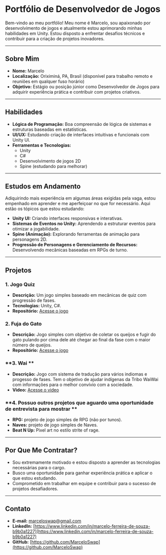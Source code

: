 # Portfólio de Desenvolvedor de Jogos

Bem-vindo ao meu portfólio! Meu nome é Marcelo, sou apaixonado por desenvolvimento de jogos e atualmente estou aprimorando minhas habilidades em Unity. Estou disposto a enfrentar desafios técnicos e contribuir para a criação de projetos inovadores.

---

## Sobre Mim

- **Nome:** Marcelo
- **Localização:** Oriximiná, PA, Brasil (disponível para trabalho remoto e reuniões em qualquer fuso horário)
- **Objetivo:** Estágio ou posição júnior como Desenvolvedor de Jogos para adquirir experiência prática e contribuir com projetos criativos.

---

## Habilidades

- **Lógica de Programação:** Boa compreensão de lógica de sistemas e estruturas baseadas em estatísticas.
- **UI/UX:** Estudando criação de interfaces intuitivas e funcionais com Unity UI.
- **Ferramentas e Tecnologias:**
  - Unity
  - C#
  - Desenvolvimento de jogos 2D
  - Spine (estudando para melhorar)

---

## Estudos em Andamento

Adiquirindo mais experiência em algumas áreas exigidas pela vaga, estou empenhado em aprender e me aperfeiçoar no que for necessário. Aqui estão os tópicos que estou estudando:

- **Unity UI:** Criando interfaces responsivas e interativas.
- **Sistemas de Eventos no Unity:** Aprendendo a estruturar eventos para otimizar a jogabilidade.
- **Spine (Animação):** Explorando ferramentas de animação para personagens 2D.
- **Progressão de Personagens e Gerenciamento de Recursos:** Desenvolvendo mecânicas baseadas em RPGs de turno.

---

## Projetos

### **1. Jogo Quiz**

- **Descrição:** Um jogo simples baseado em mecânicas de quiz com progressão de fases.
- **Tecnologias:** Unity, C#.
- **Repositório:** [Acesse o jogo](https://marceloswap.github.io/quiz/)

### **2. Fuja do Gato**

- **Descrição:** Jogo simples com objetivo de coletar os queijos e fugir do gato pulando por cima dele até chegar ao final da fase com o maior número de queijos.
- **Repositório:** [Acesse o jogo](https://marceloswap.github.io/escapewebgl/)

### **3. Wai **

- **Descrição:** Jogo com sistema de tradução para vários indiomas e progesso de fases. Tem o objetivo de ajudar indígenas da Tribo WaiWai com informações para o melhor convívio com a sociedade.
- **Video:** [Acesse o video](https://drive.google.com/file/d/1MDxWCdneQbyInuJCJshZD8zq3o80717q/view?usp=sharing)

### **4. Possuo outros projetos que aguardo uma oportunidade de entrevista para mostrar **

- **RPG:** projeto de jogo simples de RPG (não por tunos).
- **Naves:** projeto de jogo simples de Naves.
- **Beat N Up:** Pixel art no estilo strite of rage.

---

## Por Que Me Contratar?

- Sou extremamente motivado e estou disposto a aprender as tecnologias necessárias para o cargo.
- Busco uma oportunidade para ganhar experiência prática e aplicar o que estou estudando.
- Comprometido em trabalhar em equipe e contribuir para o sucesso de projetos desafiadores.

---

## Contato

- **E-mail:** marceloswap@gmail.com
- **LinkedIn:** [https://www.linkedin.com/in/marcelo-ferreira-de-souza-b9b0a1227](https://www.linkedin.com/in/marcelo-ferreira-de-souza-b9b0a1227)
- **GitHub:** [https://github.com/MarceloSwap](https://github.com/MarceloSwap)

